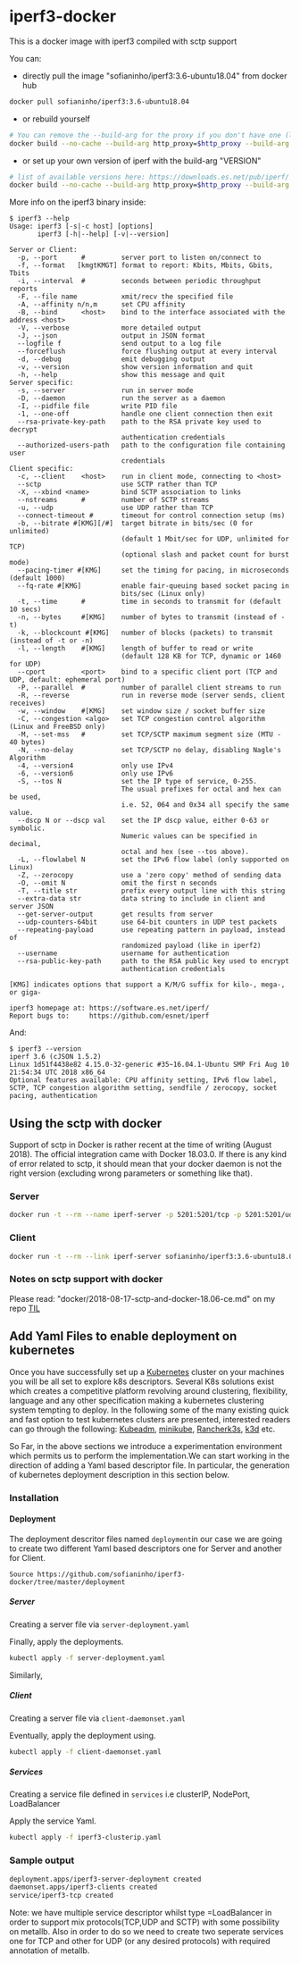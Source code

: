# iperf3-docker
This is a docker image with iperf3 compiled with sctp support

You can: 
- directly pull the image "sofianinho/iperf3:3.6-ubuntu18.04" from docker hub
```sh
docker pull sofianinho/iperf3:3.6-ubuntu18.04
```
- or rebuild yourself
```sh
# You can remove the --build-arg for the proxy if you don't have one (lucky you!)
docker build --no-cache --build-arg http_proxy=$http_proxy --build-arg https_proxy=$https_proxy -t iperf3:local https://github.com/sofianinho/iperf3-docker.git#master
```
- or set up your own version of iperf with the build-arg "VERSION"
```sh
# list of available versions here: https://downloads.es.net/pub/iperf/
docker build --no-cache --build-arg http_proxy=$http_proxy --build-arg https_proxy=$https_proxy --build-arg VERSION=3.5 -t iperf3:3.5 https://github.com/sofianinho/iperf3-docker.git#master
```
More info on the iperf3 binary inside:

```terminal
$ iperf3 --help
Usage: iperf3 [-s|-c host] [options]
       iperf3 [-h|--help] [-v|--version]

Server or Client:
  -p, --port      #         server port to listen on/connect to
  -f, --format   [kmgtKMGT] format to report: Kbits, Mbits, Gbits, Tbits
  -i, --interval  #         seconds between periodic throughput reports
  -F, --file name           xmit/recv the specified file
  -A, --affinity n/n,m      set CPU affinity
  -B, --bind      <host>    bind to the interface associated with the address <host>
  -V, --verbose             more detailed output
  -J, --json                output in JSON format
  --logfile f               send output to a log file
  --forceflush              force flushing output at every interval
  -d, --debug               emit debugging output
  -v, --version             show version information and quit
  -h, --help                show this message and quit
Server specific:
  -s, --server              run in server mode
  -D, --daemon              run the server as a daemon
  -I, --pidfile file        write PID file
  -1, --one-off             handle one client connection then exit
  --rsa-private-key-path    path to the RSA private key used to decrypt
                            authentication credentials
  --authorized-users-path   path to the configuration file containing user
                            credentials
Client specific:
  -c, --client    <host>    run in client mode, connecting to <host>
  --sctp                    use SCTP rather than TCP
  -X, --xbind <name>        bind SCTP association to links
  --nstreams      #         number of SCTP streams
  -u, --udp                 use UDP rather than TCP
  --connect-timeout #       timeout for control connection setup (ms)
  -b, --bitrate #[KMG][/#]  target bitrate in bits/sec (0 for unlimited)
                            (default 1 Mbit/sec for UDP, unlimited for TCP)
                            (optional slash and packet count for burst mode)
  --pacing-timer #[KMG]     set the timing for pacing, in microseconds (default 1000)
  --fq-rate #[KMG]          enable fair-queuing based socket pacing in
                            bits/sec (Linux only)
  -t, --time      #         time in seconds to transmit for (default 10 secs)
  -n, --bytes     #[KMG]    number of bytes to transmit (instead of -t)
  -k, --blockcount #[KMG]   number of blocks (packets) to transmit (instead of -t or -n)
  -l, --length    #[KMG]    length of buffer to read or write
                            (default 128 KB for TCP, dynamic or 1460 for UDP)
  --cport         <port>    bind to a specific client port (TCP and UDP, default: ephemeral port)
  -P, --parallel  #         number of parallel client streams to run
  -R, --reverse             run in reverse mode (server sends, client receives)
  -w, --window    #[KMG]    set window size / socket buffer size
  -C, --congestion <algo>   set TCP congestion control algorithm (Linux and FreeBSD only)
  -M, --set-mss   #         set TCP/SCTP maximum segment size (MTU - 40 bytes)
  -N, --no-delay            set TCP/SCTP no delay, disabling Nagle's Algorithm
  -4, --version4            only use IPv4
  -6, --version6            only use IPv6
  -S, --tos N               set the IP type of service, 0-255.
                            The usual prefixes for octal and hex can be used,
                            i.e. 52, 064 and 0x34 all specify the same value.
  --dscp N or --dscp val    set the IP dscp value, either 0-63 or symbolic.
                            Numeric values can be specified in decimal,
                            octal and hex (see --tos above).
  -L, --flowlabel N         set the IPv6 flow label (only supported on Linux)
  -Z, --zerocopy            use a 'zero copy' method of sending data
  -O, --omit N              omit the first n seconds
  -T, --title str           prefix every output line with this string
  --extra-data str          data string to include in client and server JSON
  --get-server-output       get results from server
  --udp-counters-64bit      use 64-bit counters in UDP test packets
  --repeating-payload       use repeating pattern in payload, instead of
                            randomized payload (like in iperf2)
  --username                username for authentication
  --rsa-public-key-path     path to the RSA public key used to encrypt
                            authentication credentials

[KMG] indicates options that support a K/M/G suffix for kilo-, mega-, or giga-

iperf3 homepage at: https://software.es.net/iperf/
Report bugs to:     https://github.com/esnet/iperf
```

And:
```terminal
$ iperf3 --version
iperf 3.6 (cJSON 1.5.2)
Linux 1d51f4438e82 4.15.0-32-generic #35~16.04.1-Ubuntu SMP Fri Aug 10 21:54:34 UTC 2018 x86_64
Optional features available: CPU affinity setting, IPv6 flow label, SCTP, TCP congestion algorithm setting, sendfile / zerocopy, socket pacing, authentication
```


## Using the sctp with docker
Support of sctp in Docker is rather recent at the time of writing (August 2018). The official integration came with Docker 18.03.0. If there is any kind of error related to sctp, it should mean that your docker daemon is not the right version (excluding wrong parameters or something like that).

### Server
```sh
docker run -t --rm --name iperf-server -p 5201:5201/tcp -p 5201:5201/udp -p 5201:5201/sctp sofianinho/iperf3:3.6-ubuntu18.04 -s
```

### Client
```sh
docker run -t --rm --link iperf-server sofianinho/iperf3:3.6-ubuntu18.04 -c  iperf-server -p 5201  --nstreams 4 --sctp --time=10
```

### Notes on sctp support with docker
Please read: "docker/2018-08-17-sctp-and-docker-18.06-ce.md" on my repo [TIL](https://github.com/sofianinho/TIL)


## Add Yaml Files to enable deployment on kubernetes

Once you have successfully set up a [Kubernetes](https://kubernetes.io) cluster on your machines you will be all set to explore k8s descriptors. Several K8s solutions exist which creates a competitive platform revolving around clustering, flexibility, language and any other specification making a kubernetes clustering system tempting to deploy. In the following some of the many existing quick and fast option to test kubernetes clusters are presented, interested readers can go through the following: [Kubeadm](https://kubernetes.io/docs/setup/production-environment/tools/kubeadm/install-kubeadm/), [minikube](https://kubernetes.io/docs/tasks/tools/install-minikube/), [Rancherk3s](https://rancher.com/docs/k3s/latest/en/), [k3d](https://github.com/rancher/k3d) etc.

So Far, in the above sections we introduce a experimentation environment which permits us to perform the implementation.We can start working in the direction of adding a Yaml based descriptor file. In particular, the generation of kubernetes deployment description in this section below.


### Installation

#### Deployment
The deployment descritor files named `deployment`in our case we are going to create two different Yaml based descriptors one for Server and another for Client.

`Source https://github.com/sofianinho/iperf3-docker/tree/master/deployment`  

##### Server
Creating a server file via `server-deployment.yaml`

Finally, apply the deployments.

```bash
kubectl apply -f server-deployment.yaml
```
Similarly, 
##### Client
Creating a server file via `client-daemonset.yaml`

Eventually, apply the deployment using.

```bash
kubectl apply -f client-daemonset.yaml
```
##### Services
Creating a service file defined in `services` i.e clusterIP, NodePort, LoadBalancer 

Apply the service Yaml.

```bash
kubectl apply -f iperf3-clusterip.yaml
```

### Sample output
         
```bash
deployment.apps/iperf3-server-deployment created
daemonset.apps/iperf3-clients created
service/iperf3-tcp created
```
Note: we have multiple service descriptor whilst type =LoadBalancer in order to support mix protocols(TCP,UDP and SCTP)  with some possibility on metallb. Also in order to do so we need to create two seperate services one for TCP and other for UDP (or any desired protocols) with required annotation of metallb.


